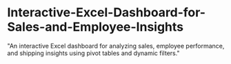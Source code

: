 # Interactive-Excel-Dashboard-for-Sales-and-Employee-Insights
"An interactive Excel dashboard for analyzing sales, employee performance, and shipping insights using pivot tables and dynamic filters."
